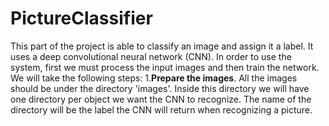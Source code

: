 # PictureClassifier
This part of the project is able to classify an image and assign it a label. It uses a deep convolutional neural network (CNN). In order to use the system, first we must process the input images and then train the network. We will take the following steps:
1.**Prepare the images**. All the images should be under the directory 'images'. Inside this directory we will have one directory per object we want the CNN to recognize. The name of the directory will be the label the CNN will return when recognizing a picture.
